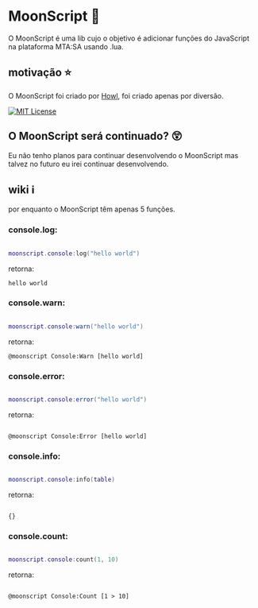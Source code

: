 # MoonScript 🌙 

O MoonScript é uma lib cujo o objetivo é adicionar funções do JavaScript na plataforma MTA:SA usando .lua.

## motivação ⭐️ 

O MoonScript foi criado por <a href="https://github.com/howlDeveloper">Howl</a>, foi criado apenas por diversão.

[![MIT License](https://img.shields.io/badge/License-MIT-green.svg)](https://choosealicense.com/licenses/mit/)

## O MoonScript será continuado? 😲

Eu não tenho planos para continuar desenvolvendo o MoonScript mas talvez no futuro eu irei continuar desenvolvendo.

## wiki ℹ️

por enquanto o MoonScript têm apenas 5 funções.

### console.log:

```lua

moonscript.console:log("hello world")

```

retorna:

```
hello world
```

### console.warn:

```lua

moonscript.console:warn("hello world")

```

retorna:

```
@moonscript Console:Warn [hello world]

```

### console.error:

```lua

moonscript.console:error("hello world")

```

retorna: 

```

@moonscript Console:Error [hello world]

```

### console.info:

```lua

moonscript.console:info(table)

```

retorna:

```

{}

```

### console.count:

```lua

moonscript.console:count(1, 10)

```

retorna:

```

@moonscript Console:Count [1 > 10]

```

